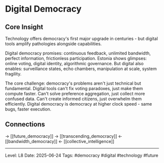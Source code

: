 # Digital Democracy

## Core Insight
Technology offers democracy's first major upgrade in centuries - but digital tools amplify pathologies alongside capabilities.

Digital democracy promises: continuous feedback, unlimited bandwidth, perfect information, frictionless participation. Estonia shows glimpses: online voting, digital identity, algorithmic governance. But digital also enables: surveillance states, echo chambers, manipulation at scale, system fragility.

The core challenge: democracy's problems aren't just technical but fundamental. Digital tools can't fix voting paradoxes, just make them compute faster. Can't solve preference aggregation, just collect more confused data. Can't create informed citizens, just overwhelm them efficiently. Digital democracy is democracy at higher clock speed - same bugs, faster execution.

## Connections
→ [[future_democracy]]
→ [[transcending_democracy]]
← [[bandwidth_democracy]]
← [[collective_intelligence]]

---
Level: L8
Date: 2025-06-24
Tags: #democracy #digital #technology #future